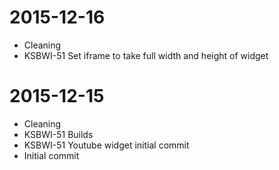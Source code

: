 2015-12-16
==========

  * Cleaning
  * KSBWI-51 Set iframe to take full width and height of widget

2015-12-15
==========

  * Cleaning
  * KSBWI-51 Builds
  * KSBWI-51 Youtube widget initial commit
  * Initial commit
